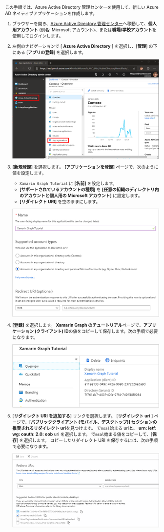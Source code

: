 <!-- markdownlint-disable MD002 MD041 -->

この手順では、Azure Active Directory 管理センターを使用して、新しい Azure AD ネイティブアプリケーションを作成します。

1. ブラウザーを開き、[Azure Active Directory 管理センター](https://aad.portal.azure.com)へ移動して、**個人用アカウント** (別名: Microsoft アカウント)、または**職場/学校アカウント**を使用してログインします。

1. 左側のナビゲーションで [ **Azure Active Directory** ] を選択し、[**管理**] の下にある [**アプリの登録**] を選択します。

    ![アプリの登録のスクリーンショット ](./images/aad-portal-app-registrations.png)

1. **[新規登録]** を選択します。 **[アプリケーションを登録]** ページで、次のように値を設定します。

    - `Xamarin Graph Tutorial` に **[名前]** を設定します。
    - **[サポートされているアカウントの種類]** を **[任意の組織のディレクトリ内のアカウントと個人用の Microsoft アカウント]** に設定します。
    - **[リダイレクト URI]** を空のままにします。

    ![[アプリケーションの登録] ページのスクリーンショット](./images/aad-register-an-app.png)

1. **[登録]** を選択します。 **Xamarin Graph のチュートリアル**ページで、**アプリケーション (クライアント) ID**の値をコピーして保存します。次の手順で必要になります。

    ![新しいアプリの登録のアプリケーション ID のスクリーンショット](./images/aad-application-id.png)

1. [**リダイレクト URI を追加する**] リンクを選択します。 [**リダイレクト uri** ] ページで、[**パブリッククライアント (モバイル、デスクトップ)] セクションの推奨されるリダイレクト uri**を見つけます。 で`msal`始まる uri**と**、 **urn: ietf: wg: oauth: 2.0: oob** uri を選択します。 で`msal`始まる値をコピーして、[**保存**] を選択します。 コピーしたリダイレクト URI を保存するには、次の手順で必要になります。

    ![リダイレクト Uri ページのスクリーンショット](./images/aad-redirect-uris.png)